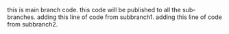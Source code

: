 this is main branch code.
this code will be published to all the sub-branches.
adding this line of code from subbranch1. adding this line of code from subbranch2.
